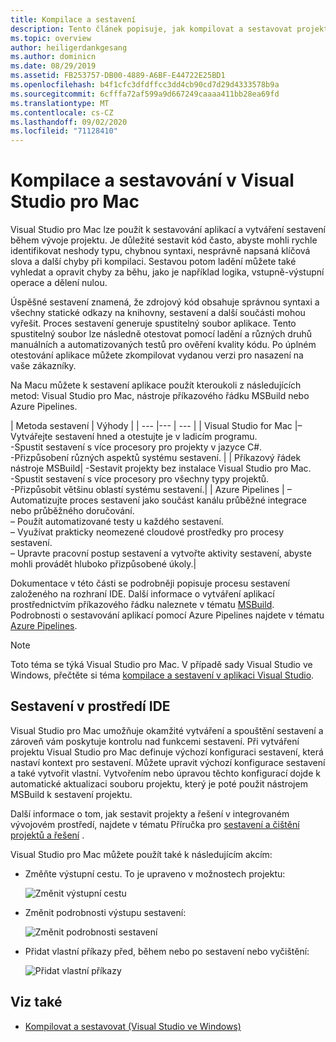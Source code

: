 ```yaml
---
title: Kompilace a sestavení
description: Tento článek popisuje, jak kompilovat a sestavovat projekty a řešení v Visual Studio pro Mac
ms.topic: overview
author: heiligerdankgesang
ms.author: dominicn
ms.date: 08/29/2019
ms.assetid: FB253757-DB00-4889-A6BF-E44722E25BD1
ms.openlocfilehash: b4f1cfc3dfdffcc3dd4cb90cd7d29d4333578b9a
ms.sourcegitcommit: 6cfffa72af599a9d667249caaaa411bb28ea69fd
ms.translationtype: MT
ms.contentlocale: cs-CZ
ms.lasthandoff: 09/02/2020
ms.locfileid: "71128410"
---
```

# <a name="compiling-and-building-in-visual-studio-for-mac"></a>Kompilace a sestavování v Visual Studio pro Mac

Visual Studio pro Mac lze použít k sestavování aplikací a vytváření sestavení během vývoje projektu. Je důležité sestavit kód často, abyste mohli rychle identifikovat neshody typu, chybnou syntaxi, nesprávně napsaná klíčová slova a další chyby při kompilaci. Sestavou potom ladění můžete také vyhledat a opravit chyby za běhu, jako je například logika, vstupně-výstupní operace a dělení nulou.

Úspěšné sestavení znamená, že zdrojový kód obsahuje správnou syntaxi a všechny statické odkazy na knihovny, sestavení a další součásti mohou vyřešit. Proces sestavení generuje spustitelný soubor aplikace. Tento spustitelný soubor lze následně otestovat pomocí ladění a různých druhů manuálních a automatizovaných testů pro ověření kvality kódu. Po úplném otestování aplikace můžete zkompilovat vydanou verzi pro nasazení na vaše zákazníky.

Na Macu můžete k sestavení aplikace použít kteroukoli z následujících metod: Visual Studio pro Mac, nástroje příkazového řádku MSBuild nebo Azure Pipelines.

| Metoda sestavení | Výhody |
| --- |--- | --- |
| Visual Studio for Mac |– Vytvářejte sestavení hned a otestujte je v ladicím programu.<br />-Spustit sestavení s více procesory pro projekty v jazyce C#.<br />-Přizpůsobení různých aspektů systému sestavení. |
| Příkazový řádek nástroje MSBuild| -Sestavit projekty bez instalace Visual Studio pro Mac.<br />-Spustit sestavení s více procesory pro všechny typy projektů.<br />-Přizpůsobit většinu oblastí systému sestavení.|
| Azure Pipelines | – Automatizujte proces sestavení jako součást kanálu průběžné integrace nebo průběžného doručování.<br />– Použít automatizované testy u každého sestavení.<br />– Využívat prakticky neomezené cloudové prostředky pro procesy sestavení.<br />– Upravte pracovní postup sestavení a vytvořte aktivity sestavení, abyste mohli provádět hluboko přizpůsobené úkoly.|

Dokumentace v této části se podrobněji popisuje procesu sestavení založeného na rozhraní IDE. Další informace o vytváření aplikací prostřednictvím příkazového řádku naleznete v tématu [MSBuild](/visualstudio/msbuild/msbuild). Podrobnosti o sestavování aplikací pomocí Azure Pipelines najdete v tématu [Azure Pipelines](/azure/devops/pipelines).


> [!NOTE]
> Toto téma se týká Visual Studio pro Mac. V případě sady Visual Studio ve Windows, přečtěte si téma [kompilace a sestavení v aplikaci Visual Studio](/visualstudio/ide/compiling-and-building-in-visual-studio).


## <a name="building-from-the-ide"></a>Sestavení v prostředí IDE

Visual Studio pro Mac umožňuje okamžité vytváření a spouštění sestavení a zároveň vám poskytuje kontrolu nad funkcemi sestavení. Při vytváření projektu Visual Studio pro Mac definuje výchozí konfiguraci sestavení, která nastaví kontext pro sestavení. Můžete upravit výchozí konfigurace sestavení a také vytvořit vlastní. Vytvořením nebo úpravou těchto konfigurací dojde k automatické aktualizaci souboru projektu, který je poté použit nástrojem MSBuild k sestavení projektu.

Další informace o tom, jak sestavit projekty a řešení v integrovaném vývojovém prostředí, najdete v tématu Příručka pro [sestavení a čištění projektů a řešení](building-and-cleaning-projects-and-solutions.md) .

Visual Studio pro Mac můžete použít také k následujícím akcím:

* Změňte výstupní cestu. To je upraveno v možnostech projektu:

    ![Změnit výstupní cestu](media/compiling-and-building-image4.png)

* Změnit podrobnosti výstupu sestavení:

    ![Změnit podrobnosti sestavení](media/compiling-and-building-image5.png)

* Přidat vlastní příkazy před, během nebo po sestavení nebo vyčištění:

    ![Přidat vlastní příkazy](media/compiling-and-building-image6.png)


## <a name="see-also"></a>Viz také

- [Kompilovat a sestavovat (Visual Studio ve Windows)](/visualstudio/ide/compiling-and-building-in-visual-studio)

